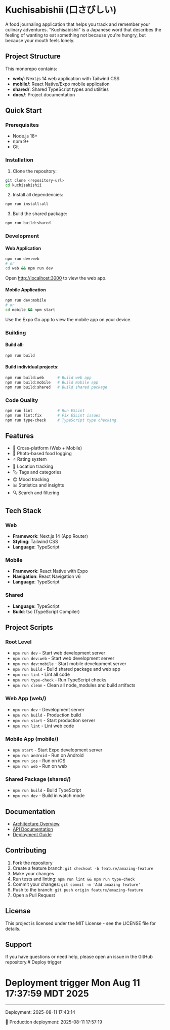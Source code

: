 # Kuchisabishii (口さびしい)

A food journaling application that helps you track and remember your culinary adventures. "Kuchisabishii" is a Japanese word that describes the feeling of wanting to eat something not because you're hungry, but because your mouth feels lonely.

## Project Structure

This monorepo contains:

- **web/**: Next.js 14 web application with Tailwind CSS
- **mobile/**: React Native/Expo mobile application
- **shared/**: Shared TypeScript types and utilities
- **docs/**: Project documentation

## Quick Start

### Prerequisites

- Node.js 18+ 
- npm 9+
- Git

### Installation

1. Clone the repository:
```bash
git clone <repository-url>
cd kuchisabishii
```

2. Install all dependencies:
```bash
npm run install:all
```

3. Build the shared package:
```bash
npm run build:shared
```

### Development

#### Web Application
```bash
npm run dev:web
# or
cd web && npm run dev
```
Open [http://localhost:3000](http://localhost:3000) to view the web app.

#### Mobile Application
```bash
npm run dev:mobile
# or
cd mobile && npm start
```
Use the Expo Go app to view the mobile app on your device.

### Building

#### Build all:
```bash
npm run build
```

#### Build individual projects:
```bash
npm run build:web      # Build web app
npm run build:mobile   # Build mobile app
npm run build:shared   # Build shared package
```

### Code Quality

```bash
npm run lint           # Run ESLint
npm run lint:fix       # Fix ESLint issues
npm run type-check     # TypeScript type checking
```

## Features

- 📱 Cross-platform (Web + Mobile)
- 📸 Photo-based food logging
- ⭐ Rating system
- 📍 Location tracking
- 🏷️ Tags and categories
- 😊 Mood tracking
- 📊 Statistics and insights
- 🔍 Search and filtering

## Tech Stack

### Web
- **Framework**: Next.js 14 (App Router)
- **Styling**: Tailwind CSS
- **Language**: TypeScript

### Mobile
- **Framework**: React Native with Expo
- **Navigation**: React Navigation v6
- **Language**: TypeScript

### Shared
- **Language**: TypeScript
- **Build**: tsc (TypeScript Compiler)

## Project Scripts

### Root Level
- `npm run dev` - Start web development server
- `npm run dev:web` - Start web development server
- `npm run dev:mobile` - Start mobile development server
- `npm run build` - Build shared package and web app
- `npm run lint` - Lint all code
- `npm run type-check` - Run TypeScript checks
- `npm run clean` - Clean all node_modules and build artifacts

### Web App (web/)
- `npm run dev` - Development server
- `npm run build` - Production build
- `npm run start` - Start production server
- `npm run lint` - Lint web code

### Mobile App (mobile/)
- `npm start` - Start Expo development server
- `npm run android` - Run on Android
- `npm run ios` - Run on iOS
- `npm run web` - Run on web

### Shared Package (shared/)
- `npm run build` - Build TypeScript
- `npm run dev` - Build in watch mode

## Documentation

- [Architecture Overview](./docs/architecture.md)
- [API Documentation](./docs/api.md)
- [Deployment Guide](./docs/deployment.md)

## Contributing

1. Fork the repository
2. Create a feature branch: `git checkout -b feature/amazing-feature`
3. Make your changes
4. Run tests and linting: `npm run lint && npm run type-check`
5. Commit your changes: `git commit -m 'Add amazing feature'`
6. Push to the branch: `git push origin feature/amazing-feature`
7. Open a Pull Request

## License

This project is licensed under the MIT License - see the LICENSE file for details.

## Support

If you have questions or need help, please open an issue in the GitHub repository.# Deploy trigger
# Deployment trigger Mon Aug 11 17:37:59 MDT 2025

---
Deployment: 2025-08-11 17:43:14

🚀 Production deployment: 2025-08-11 17:57:19

